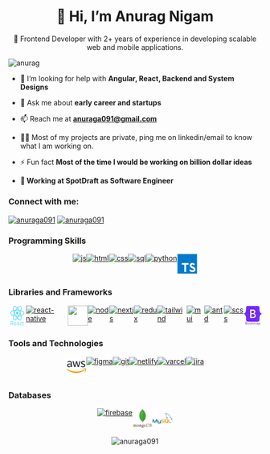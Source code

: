 <!---
anuraga091/anuraga091 is a ✨ special ✨ repository because its `README.md` (this file) appears on your GitHub profile.
You can click the Preview link to take a look at your changes.
--->
<h1 align="center">👋 Hi, I’m Anurag Nigam</h1>
<p align="center">👀 Frontend Developer with 2+ years of experience in developing scalable web and mobile applications.</h3>

<p align="left"> <img src="https://komarev.com/ghpvc/?username=anuraga091" alt="anurag" /> </p>

- 🤔 I’m looking for help with **Angular, React, Backend and System Designs**

- 💬 Ask me about **early career and startups**

- 📫 Reach me at **anuraga091@gmail.com**

- 👨‍💻 Most of my projects are private, ping me on linkedin/email to know what I am working on.

- ⚡ Fun fact **Most of the time I would be working on billion dollar ideas**

- **💞️ Working at SpotDraft as Software Engineer**


<h3 align="left">Connect with me:</h3>
<p align="left">
  <a href="https://www.linkedin.com/in/anuraga091/" target="blank"><img align="center" src="https://cdn-icons-png.flaticon.com/512/174/174857.png" height="30" width="30"               alt="anuraga091"/></a>
  <a href="https://twitter.com/anuraga091" target="blank"><img align="center" src="https://cdn.iconscout.com/icon/free/png-256/free-twitter-x-icon-download-in-svg-png-gif-file-formats--logo-social-media-logos-pack-icons-7740647.png" height="50" width="50" alt="anuraga091"/></a>
</p>

<h3 align="left">Programming Skills</h3>

<div align="left" style='display:flex; justify-content:center;' >
  <a href="https://javascript.info/" target="_blank" rel="noreferrer"> <img src="https://img.icons8.com/color/480w/javascript--v1.png" alt="js" width="40" height="40"/> </a>
  <a href="https://developer.mozilla.org/en-US/docs/Web/HTML" target="_blank" rel="noreferrer"> <img src="https://cdn-icons-png.flaticon.com/512/919/919827.png" alt="html" width="40"       height="40"/> 
  </a>
  <a href="https://developer.mozilla.org/en-US/docs/Web/CSS" target="_blank" rel="noreferrer"> <img src="https://cdn-icons-png.flaticon.com/512/919/919826.png" alt="css" width="40"       height="40"/> 
  <a href="https://learn.microsoft.com/en-us/sql/?view=sql-server-ver16" target="_blank" rel="noreferrer"> <img src="https://encrypted-tbn0.gstatic.com/images?q=tbn:ANd9GcRup1AjLs73BTKaUXRedm-RiOMsbfGQ6zucUg&s" alt="sql"   width="40" height="40"/> 
  </a>
  <a href="https://www.python.org/doc/" target="_blank" rel="noreferrer"> <img src="https://cdn.iconscout.com/icon/free/png-256/free-python-logo-icon-download-in-svg-png-gif-file-formats--programming-language-logos-icons-1720083.png" alt="python"  width="40" height="40"/> 
  </a>
  <a href="https://www.typescriptlang.org/" target="_blank" rel="noreferrer"> <img src="https://raw.githubusercontent.com/devicons/devicon/master/icons/typescript/typescript-original.svg" alt="typescript" width="40" height="40"/> </a> 
</div>

    
<h3 align="left">Libraries and Frameworks</h3>
<div align="left" style='display:flex; justify-content:center;'>
  <a href="https://react.dev/" target="_blank" rel="noreferrer"> <img src="https://raw.githubusercontent.com/devicons/devicon/master/icons/react/react-original-wordmark.svg" alt="react" width="40" height="40"/> </a> 
  <a href="https://reactnative.dev/" target="_blank" rel="noreferrer"> <img src="https://cdn.worldvectorlogo.com/logos/react-native-1.svg" alt="react-native" width="40" height="40"/> </a> 
  <a href="https://angular.dev/" target="_blank" rel="noreferrer"> <img src="https://cdn.iconscout.com/icon/free/png-256/free-angular-logo-icon-download-in-svg-png-gif-file-formats--brand-development-tools-pack-logos-icons-226066.png" width="40" height="40"/> </a> 
  <a href="https://nodejs.org/en" target="_blank" rel="noreferrer"> <img src="https://cdn-icons-png.flaticon.com/512/919/919825.png" alt="node" width="40" height="40"/> </a>
  <a href="https://nextjs.org/" target="_blank" rel="noreferrer"> <img src="https://encrypted-tbn0.gstatic.com/images?q=tbn:ANd9GcS3TeuwhhOeePlHFxOAA5PMIrMbzOLdTTQ97g&s" alt="nextjs" width="40" height="40"/> </a>
  <a href="https://redux.js.org/" target="_blank" rel="noreferrer"> <img src="https://encrypted-tbn0.gstatic.com/images?q=tbn:ANd9GcSBOy1dXFCRv_iVBu4hz4QRSQAUtxAiwKfx8Q&s" alt="redux" width="40" height="40"/> </a>
  <a href="https://tailwindcss.com/" target="_blank" rel="noreferrer"> <img src="https://www.vectorlogo.zone/logos/tailwindcss/tailwindcss-icon.svg" alt="tailwind" width="40" height="40"/> </a>
  <a href="https://mui.com/" target="_blank" rel="noreferrer"> <img src="https://static-00.iconduck.com/assets.00/material-ui-icon-2048x1626-on580ia9.png" alt="mui" width="40" height="40"/> </a>
  <a href="https://ant.design/" target="_blank" rel="noreferrer"> <img src="https://encrypted-tbn0.gstatic.com/images?q=tbn:ANd9GcSDFMkgc-3Ic_ulT8KOXJCkvQeLLUlgo9TpOg&s" alt="antd" width="40" height="40"/> </a>
  <a href="https://sass-lang.com/" target="_blank" rel="noreferrer"> <img src="https://cdn-icons-png.flaticon.com/512/5968/5968358.png" alt="scss" width="40" height="40"/> </a>
  <a href="https://getbootstrap.com" target="_blank" rel="noreferrer"> <img src="https://raw.githubusercontent.com/devicons/devicon/master/icons/bootstrap/bootstrap-plain-wordmark.svg" alt="bootstrap" width="40" height="40"/> </a> 
</div>


<h3 align="left">Tools and Technologies</h3>
<div align="left" style='display:flex; justify-content:center;'> 
  <a href="https://aws.amazon.com" target="_blank" rel="noreferrer"> <img src="https://raw.githubusercontent.com/devicons/devicon/master/icons/amazonwebservices/amazonwebservices-original-wordmark.svg" alt="aws" width="40" height="40"/> </a> 
  <a href="https://www.figma.com/" target="_blank" rel="noreferrer"> <img src="https://www.vectorlogo.zone/logos/figma/figma-icon.svg" alt="figma" width="40" height="40"/> </a> 
  <a href="https://git-scm.com/" target="_blank" rel="noreferrer"> <img src="https://book.git-scm.com/images/logos/downloads/Git-Icon-1788C.png" alt="git" width="40" height="40"/> </a> 
  <a href="https://www.netlify.com/" target="_blank" rel="noreferrer"> <img src="https://cdn.iconscout.com/icon/free/png-256/free-netlify-logo-icon-download-in-svg-png-gif-file-formats--technology-social-media-company-brand-vol-5-pack-logos-icons-2945045.png" alt="netlify" width="40" height="40"/> </a> 
  <a href="https://vercel.com/" target="_blank" rel="noreferrer"> <img src="https://www.svgrepo.com/show/354512/vercel.svg" alt="varcel" width="40" height="40"/> </a> 
  <a href="https://www.atlassian.com/software/jira" target="_blank" rel="noreferrer"> <img src="https://cdn.iconscout.com/icon/free/png-256/free-jira-logo-icon-download-in-svg-png-gif-file-formats--technology-social-media-company-brand-vol-1-pack-logos-icons-3030001.png" alt="jira" width="40" height="40"/> </a> 

</div>

<h3 align="left">Databases</h3>
<div align="left" style='display:flex; justify-content:center;'> 
  <a href="https://firebase.google.com/" target="_blank" rel="noreferrer"> <img src="https://www.vectorlogo.zone/logos/firebase/firebase-icon.svg" alt="firebase" width="40" height="40"/> </a> 
  <a href="https://www.mongodb.com/" target="_blank" rel="noreferrer"> <img src="https://raw.githubusercontent.com/devicons/devicon/master/icons/mongodb/mongodb-original-wordmark.svg" alt="mongodb" width="40" height="40"/> </a> 
  <a href="https://www.mysql.com/" target="_blank" rel="noreferrer"> <img src="https://raw.githubusercontent.com/devicons/devicon/master/icons/mysql/mysql-original-wordmark.svg" alt="mysql" width="40" height="40"/> </a> 
</div>


<p align="center"> <img src=https://github-readme-stats.vercel.app/api?username=anuraga091&show_icons=true alt=anuraga091 /> </p>


